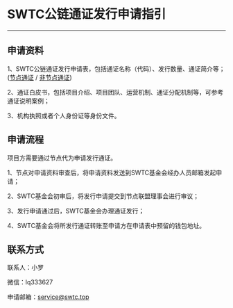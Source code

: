 # SWTC公链通证发行申请指引

***

## 申请资料

1、SWTC公链通证发行申请表，包括通证名称（代码）、发行数量、通证简介等；([节点通证](./tokenapply1.docx) / [非节点通证](./tokenapply.docx))

2、通证白皮书，包括项目介绍、项目团队、运营机制、通证分配机制等，可参考通证说明案例；

3、机构执照或者个人身份证等身份文件。

## 申请流程

项目方需要通过节点代为申请发行通证。

1、节点对申请资料审查后，将申请资料发送到SWTC基金会经办人员邮箱发起申请；

2、SWTC基金会初审后，将发行申请提交到节点联盟理事会进行审议；

3、发行申请通过后，SWTC基金会办理通证发行；

4、SWTC基金会将所发行通证转账至申请方在申请表中预留的钱包地址。

## 联系方式

联系人：小罗

微信：lq333627

申请邮箱：service@swtc.top
